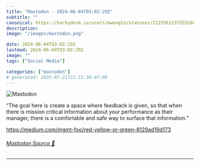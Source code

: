 ```yaml
---
title: "Mastodon - 2024-06-04T03:02:29Z"
subtitle: ""
canonical: https://hachyderm.io/users/mweagle/statuses/112556123735526866
description:
image: "/images/mastodon.png"

date: 2024-06-04T03:02:29Z
lastmod: 2024-06-04T03:02:29Z
image: ""
tags: ["Social Media"]

categories: ["mastodon"]
# generated: 2025-07-21T21:15:38-07:00
---
```

![Mastodon](/images/mastodon.png)

<p>“The goal here is create a space where feedback is given, so that when there is mission critical information about your performance as their manager, there is a comfortable and safe way to surface that information.”</p><p><a href="https://medium.com/mgmt-foo/red-yellow-or-green-8129ad19d173" target="_blank" rel="nofollow noopener noreferrer" translate="no"><span class="invisible">https://</span><span class="ellipsis">medium.com/mgmt-foo/red-yellow</span><span class="invisible">-or-green-8129ad19d173</span></a></p>


###### [Mastodon Source 🐘](https://hachyderm.io/@mweagle/112556123735526866)

___
